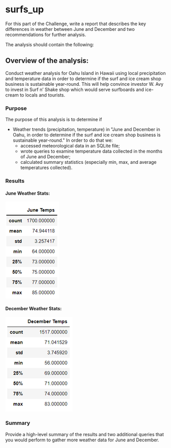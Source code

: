 # surfs_up
For this part of the Challenge, write a report that describes the key differences in weather between June and December and two recommendations for further analysis.

The analysis should contain the following:

## Overview of the analysis: 

Conduct weather analysis for Oahu Island in Hawaii using local precipitation and temperature data in order to determine if the surf and ice cream shop business is sustainable year-round. This will help convince investor W. Avy to invest in Surf n’ Shake shop which would serve surfboards and ice-cream  to locals and tourists.

### Purpose

The purpose of this analysis is to determine if 

 - Weather trends (precipitation, temperature) in "June and December in Oahu, in order to determine if the surf and ice cream shop business is sustainable year-round." In order to do that we:
    -	accessed meteorological data in an SQLite file;
    - 	wrote queries to examine temperature data collected in the months of June and December;
    - 	calculated summary statistics (especially min, max, and average temperatures collected).


### Results

#### June Weather Stats:

![](https://github.com/Sheetaltkr/surfs_up/blob/main/Resources/June_temps.png)

#### December Weather Stats:

![](https://github.com/Sheetaltkr/surfs_up/blob/main/Resources/Dec_temps.png)

### Summary
Provide a high-level summary of the results and two additional queries that you would perform to gather more weather data for June and December.
